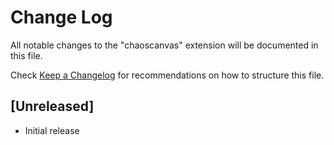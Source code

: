 # Change Log

All notable changes to the "chaoscanvas" extension will be documented in this file.

Check [Keep a Changelog](http://keepachangelog.com/) for recommendations on how to structure this file.

## [Unreleased]

- Initial release
